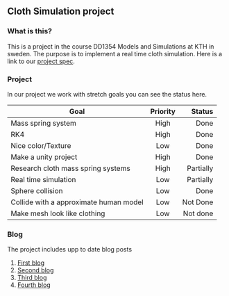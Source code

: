 ## Cloth Simulation project

### What is this?
This is a project in the course DD1354 Models and Simulations at KTH in sweden. The purpose is to implement a real time cloth simulation. Here is a link to our [project spec](https://solidtiger.github.io/DD1354-cloth-simulation/ProjSpec).

### Project
In our project we work with stretch goals you can see the status here.

| Goal          | Priority      | Status|
| -------------|:-------------:| -----:|
| Mass spring system              | High               | Done       |
| RK4              | High              | Done      | 
| Nice color/Texture              | Low              | Done       |
| Make a unity project | High | Done |
| Research cloth mass spring systems | High | Partially |
| Real time simulation | Low | Partially |
| Sphere collision | Low | Done |
| Collide with a approximate human model | Low | Not Done |
| Make mesh look like clothing | Low | Not done |


### Blog
The project includes upp to date blog posts
1. [First blog](https://solidtiger.github.io/DD1354-cloth-simulation/Blog1)
2. [Second blog](https://solidtiger.github.io/DD1354-cloth-simulation/Blog2)
3. [Third blog](https://solidtiger.github.io/DD1354-cloth-simulation/Blog3)
3. [Fourth blog](https://solidtiger.github.io/DD1354-cloth-simulation/Blog4)